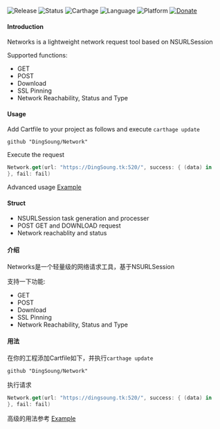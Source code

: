 ![Release](https://img.shields.io/github/release/DingSoung/Network.svg)
![Status](https://travis-ci.org/DingSoung/Network.svg?branch=master)
![Carthage](https://img.shields.io/badge/Carthage-compatible-yellow.svg?style=flat)
![Language](https://img.shields.io/badge/Swift-3.1-FFAC45.svg?style=flat)
![Platform](http://img.shields.io/badge/Platform-iOS-E9C2BD.svg?style=flat)
[![Donate](https://img.shields.io/badge/Donate-PayPal-9EA59D.svg)](https://paypal.me/DingSongwen)

#### Introduction

Networks is a lightweight network request tool based on NSURLSession

Supported functions:

- GET
- POST
- Download
- SSL Pinning
- Network Reachability, Status and Type 

#### Usage

Add Cartfile to your project as follows and execute ``carthage update``

```shell
github "DingSoung/Network"
```

Execute the request

```Swift
Network.get(url: "https://DingSoung.tk:520/", success: { (data) in
}, fail: fail)
```

Advanced usage [Example](https://github.com/DingSoung/Example.git)

#### Struct

* NSURLSession task generation and processer
* POST GET and DOWNLOAD request
* Network reachablity and status

#### 介绍

Networks是一个轻量级的网络请求工具，基于NSURLSession

支持一下功能:

- GET
- POST
- Download
- SSL Pinning
- Network Reachability, Status and Type 

#### 用法

在你的工程添加Cartfile如下，并执行`carthage update`

```shell
github "DingSoung/Network"
```

执行请求

```Swift
Network.get(url: "https://dingsoung.tk:520/", success: { (data) in
}, fail: fail)
```

高级的用法参考 [Example](https://github.com/DingSoung/Example.git)

